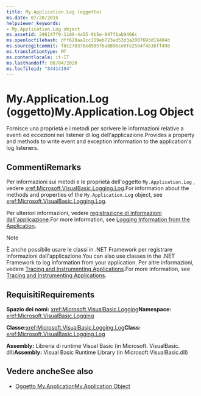 ```yaml
---
title: My.Application.Log (oggetto)
ms.date: 07/20/2015
helpviewer_keywords:
- My.Application.Log object
ms.assetid: 296147f9-1109-4a55-9b5e-047f1ab9466c
ms.openlocfilehash: dff628aa2cc119eb723ad53d3a2007693d19404d
ms.sourcegitcommit: f8c270376ed905f6a8896ce0fe25b4f4b38ff498
ms.translationtype: MT
ms.contentlocale: it-IT
ms.lasthandoff: 06/04/2020
ms.locfileid: "84414194"
---
```

# <a name="myapplicationlog-object"></a><span data-ttu-id="0b6fd-102">My.Application.Log (oggetto)</span><span class="sxs-lookup"><span data-stu-id="0b6fd-102">My.Application.Log Object</span></span>
<span data-ttu-id="0b6fd-103">Fornisce una proprietà e i metodi per scrivere le informazioni relative a eventi ed eccezioni nei listener di log dell'applicazione.</span><span class="sxs-lookup"><span data-stu-id="0b6fd-103">Provides a property and methods to write event and exception information to the application's log listeners.</span></span>  
  
## <a name="remarks"></a><span data-ttu-id="0b6fd-104">Commenti</span><span class="sxs-lookup"><span data-stu-id="0b6fd-104">Remarks</span></span>  
 <span data-ttu-id="0b6fd-105">Per informazioni sui metodi e le proprietà dell'oggetto `My.Application.Log` , vedere <xref:Microsoft.VisualBasic.Logging.Log>.</span><span class="sxs-lookup"><span data-stu-id="0b6fd-105">For information about the methods and properties of the `My.Application.Log` object, see <xref:Microsoft.VisualBasic.Logging.Log>.</span></span>  
  
 <span data-ttu-id="0b6fd-106">Per ulteriori informazioni, vedere [registrazione di informazioni dall'applicazione](../../developing-apps/programming/log-info/index.md).</span><span class="sxs-lookup"><span data-stu-id="0b6fd-106">For more information, see [Logging Information from the Application](../../developing-apps/programming/log-info/index.md).</span></span>  
  
> [!NOTE]
> <span data-ttu-id="0b6fd-107">È anche possibile usare le classi in .NET Framework per registrare informazioni dall'applicazione.</span><span class="sxs-lookup"><span data-stu-id="0b6fd-107">You can also use classes in the .NET Framework to log information from your application.</span></span> <span data-ttu-id="0b6fd-108">Per altre informazioni, vedere [Tracing and Instrumenting Applications](../../../framework/debug-trace-profile/tracing-and-instrumenting-applications.md).</span><span class="sxs-lookup"><span data-stu-id="0b6fd-108">For more information, see [Tracing and Instrumenting Applications](../../../framework/debug-trace-profile/tracing-and-instrumenting-applications.md).</span></span>  
  
## <a name="requirements"></a><span data-ttu-id="0b6fd-109">Requisiti</span><span class="sxs-lookup"><span data-stu-id="0b6fd-109">Requirements</span></span>  
 <span data-ttu-id="0b6fd-110">**Spazio dei nomi:** <xref:Microsoft.VisualBasic.Logging></span><span class="sxs-lookup"><span data-stu-id="0b6fd-110">**Namespace:** <xref:Microsoft.VisualBasic.Logging></span></span>  
  
 <span data-ttu-id="0b6fd-111">**Classe:**<xref:Microsoft.VisualBasic.Logging.Log></span><span class="sxs-lookup"><span data-stu-id="0b6fd-111">**Class:** <xref:Microsoft.VisualBasic.Logging.Log></span></span>  
  
 <span data-ttu-id="0b6fd-112">**Assembly:** Libreria di runtime Visual Basic (in Microsoft. VisualBasic. dll)</span><span class="sxs-lookup"><span data-stu-id="0b6fd-112">**Assembly:** Visual Basic Runtime Library (in Microsoft.VisualBasic.dll)</span></span>  
  
## <a name="see-also"></a><span data-ttu-id="0b6fd-113">Vedere anche</span><span class="sxs-lookup"><span data-stu-id="0b6fd-113">See also</span></span>

- [<span data-ttu-id="0b6fd-114">Oggetto My.Application</span><span class="sxs-lookup"><span data-stu-id="0b6fd-114">My.Application Object</span></span>](my-application-object.md)
